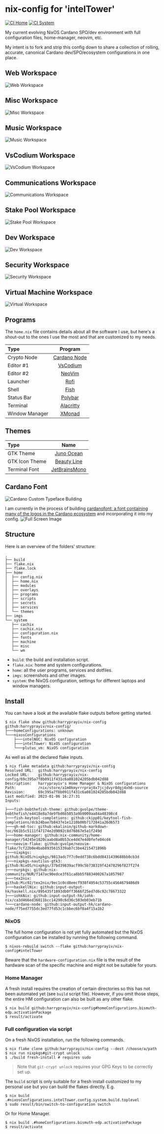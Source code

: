 nix-config for 'intelTower'
==========

[![CI Home](https://github.com/harryprayiv/nix-config/workflows/Home/badge.svg)](https://github.com/harryprayiv/nix-config/actions)
[![CI System](https://github.com/harryprayiv/nix-config/workflows/NixOS/badge.svg)](https://github.com/harryprayiv/nix-config/actions)

My current evolving NixOS Cardano SPO/dev environment with full configuration files, home-manager, neovim, etc. 

My intent is to fork and strip this config down to share a collection of rolling, accurate, canonical Cardano dev/SPO/ecosystem configurations in one place. 

## Web Workspace
![Web Workspace](imgs/screenshotWs/webWs.png)
## Misc Workspace
![Misc Workspace](imgs/screenshotWs/mscWs.png)
## Music Workspace
![Music Workspace](imgs/screenshotWs/musWs.png)
## VsCodium Workspace
![VsCodium Workspace](imgs/screenshotWs/vscWs.png)
## Communications Workspace
![Communications Workspace](imgs/screenshotWs/comWs.png)
## Stake Pool Workspace
![Stake Pool Workspace](imgs/screenshotWs/spoWs.png)
## Dev Workspace
![Dev Workspace](imgs/screenshotWs/devWs.png)
## Security Workspace
![Security Workspace](imgs/screenshotWs/secWs.png)
## Virtual Machine Workspace
![Virtual Workspace](imgs/screenshotWs/vmsWs.png)

## Programs

The `home.nix` file contains details about all the software I use, but here's a shout-out to the ones I use the most and that are customized to my needs.

| Type           | Program      |
| :------------- | :----------: |
| Crypto Node    | [Cardano Node](https://github.com/input-output-hk/cardano-node) |
| Editor #1      | [VsCodium](https://vscodium.com/) |
| Editor #2      | [NeoVim](https://neovim.io/) |
| Launcher       | [Rofi](https://github.com/davatorium/rofi) |
| Shell          | [Fish](https://fishshell.com/) |
| Status Bar     | [Polybar](https://polybar.github.io/) |
| Terminal       | [Alacritty](https://github.com/alacritty/alacritty) |
| Window Manager | [XMonad](https://xmonad.org/) |

## Themes

| Type           | Name      |
| :------------- | :----------: |
| GTK Theme      | [Juno Ocean](https://github.com/EliverLara/Juno) |
| GTK Icon Theme | [Beauty Line](https://www.gnome-look.org/p/1425426/) |
| Terminal Font  | [JetBrainsMono](https://www.jetbrains.com/lp/mono/) |

## Cardano Font
![Cardano Custom Typeface Building](imgs/screenshotWs/cardano_logo_collection.png)

I am currently in the process of building [cardanofont: a font containing many of the logos in the Cardano ecosystem](https://github.com/Cardano-on-Nix/cardanofont) and incorporating it into my config.
![Full Screen Image](imgs/screenshotWs/fontCreation.png)


## Structure

Here is an overview of the folders' structure:

```
.
├── build
├── flake.nix
├── flake.lock
├── home
│  ├── config.nix
│  ├── home.nix
│  ├── modules
│  ├── overlays
│  ├── programs
│  ├── scripts
│  ├── secrets
│  ├── services
│  └── themes
├── imgs
└── system
   ├── cachix
   ├── cachix.nix
   ├── configuration.nix
   ├── fonts
   ├── machine
   ├── misc
   └── wm
```

- `build`: the build and installation script.
- `flake.nix`: home and system configurations.
- `home`: all the user programs, services and dotfiles.
- `imgs`: screenshots and other images.
- `system`: the NixOS configuration, settings for different laptops and window managers.

## Install

You can have a look at the available flake outputs before getting started.

```console
$ nix flake show github:harryprayiv/nix-config
github:harryprayiv/nix-config/
├───homeConfigurations: unknown
└───nixosConfigurations
    ├───intelNUC: NixOS configuration
    ├───intelTower: NixOS configuration
    └───plutus_vm: NixOS configuration
```

As well as all the declared flake inputs.

```console
$ nix flake metadata github:harryprayiv/nix-config
Resolved URL:  github:harryprayiv/nix-config
Locked URL:    github:harryprayiv/nix-config/69c395a7f8b0911f431c6a081024205bdb042d88
Description:   harryprayiv's Home Manager & NixOS configurations
Path:          /nix/store/a1m0kmyrrrpraj8x7jcjdvyr8dgj4xh6-source
Revision:      69c395a7f8b0911f431c6a081024205bdb042d88
Last modified: 2023-01-06 16:27:31
Inputs:

├───fish-bobthefish-theme: github:gvolpe/theme-bobthefish/e4418e8a7de9fbd6b5053a9b9009aa84a48398cd
├───fish-keytool-completions: github:ckipp01/keytool-fish-completions/dcb24bae7b8437e1e1210b00b7172841a26d6573
├───gh-md-toc: github:ekalinin/github-markdown-toc/661b5c5111f47174e2d9092c8d76867e5a1f249d
├───home-manager: github:nix-community/home-manager/54245e1820caabd8a0b53ce4d47e4d0fefe04cd4
├───neovim-flake: github:gvolpe/neovim-flake/7cf22b0e4bab8935615339ab7c3be4215471896b
├───nixpkgs: github:NixOS/nixpkgs/9813adc7f7c0edd738c6bdd8431439688bb0cb3d
├───nixpkgs-nautilus-gtk3: github:NixOS/nixpkgs/37bd39839acf99c5b738319f42478296f827f274
├───nurpkgs: github:nix-community/NUR/f147ac90edce3f61ca8bb5f883400267a1057987
├───tex2nix: github:Mic92/tex2nix/9ec1c0cd8eecf938f4954c53755c4564679486d9
├───haskellNix: github:input-output-hk/haskell.nix/895435f1893db0ff3666f25ed7d6c92c78673322
├───iohkNix: github:input-output-hk/iohk-nix/ca3d466ed36011bcc14290c6d36c503eb03eb71b
└───cardano-node: github:input-output-hk/cardano-node/f75ed7755dc3ed77fd53c1cbbec6bf8a4f15a1b2
```

### NixOS

The full home configuration is not yet fully automated but the NixOS configuration can be installed by running the following command.

```console
$ nixos-rebuild switch --flake github:harryprayiv/nix-config#intelTower
```

Beware that the `hardware-configuration.nix` file is the result of the hardware scan of the specific machine and might not be suitable for yours.

### Home Manager

A fresh install requires the creation of certain directories so this has not been automated yet (see `build` script file). However, if you omit those steps, the entire HM configuration can also be built as any other flake.

```console
$ nix build github:harryprayiv/nix-config#homeConfigurations.bismuth-edp.activationPackage
$ result/activate
```

### Full configuration via script

On a fresh NixOS installation, run the following commands.

```console
$ nix flake clone github:harryprayiv/nix-config --dest /choose/a/path
$ nix run nixpkgs#git-crypt unlock
$ ./build fresh-install # requires sudo
```

> Note that `git-crypt unlock` requires your GPG Keys to be correctly set up.

The `build` script is only suitable for a fresh install customized to my personal use but you can build the flakes directly. E.g.

```console
$ nix build .#nixosConfigurations.intelTower.config.system.build.toplevel
$ sudo result/bin/switch-to-configuration switch
```

Or for Home Manager.

```console
$ nix build .#homeConfigurations.bismuth-edp.activationPackage
$ result/activate
```
